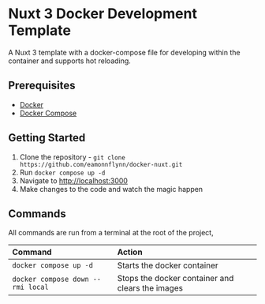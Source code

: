 # Nuxt 3 Docker Development Template

A Nuxt 3 template with a docker-compose file for developing within the container and supports hot reloading.
## Prerequisites

- [Docker](https://docs.docker.com/get-docker/)
- [Docker Compose](https://docs.docker.com/compose/install/)

## Getting Started

1. Clone the repository - `git clone https://github.com/eamonnflynn/docker-nuxt.git`
2. Run `docker compose up -d`
3. Navigate to [http://localhost:3000](http://localhost:3000)
4. Make changes to the code and watch the magic happen

## Commands

All commands are run from a terminal at the root of the project, 

| Command                           | Action                                           |
| :-------------------------------- | :----------------------------------------------- |
| `docker compose up -d`            | Starts the docker container                      |
| `docker compose down --rmi local` | Stops the docker container and clears the images |
